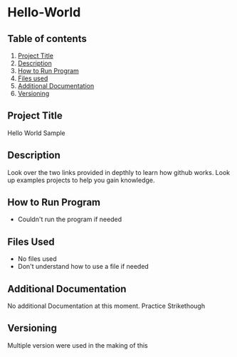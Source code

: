 # Hello-World
## Table of contents
1. [Project Title](#Project-title)
2. [Description](#Description)
3. [How to Run Program](#How-to-run-Program)
4. [Files used](#Files-Used)
5. [Additional Documentation](#Additional-Documentation)
6. [Versioning](#versioning)
## Project Title
Hello World Sample
## Description
Look over the two links provided in depthly to learn how github works. Look up examples projects to help you gain knowledge.
## How to Run Program
- Couldn't run the program if needed
## Files Used
- No files used
- Don't understand how to use a file if needed

## Additional Documentation
No additional Documentation at this moment.  Practice Strikethough
## Versioning
Multiple version were used in the making of this

